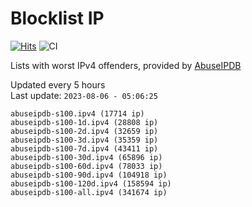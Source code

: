# Blocklist IP

[![Hits](https://hits.seeyoufarm.com/api/count/incr/badge.svg?url=https%3A%2F%2Fgithub.com%2Fborestad%2Fblocklist-ip%2F&count_bg=%2379C83D&title_bg=%23555555&icon=&icon_color=%23E7E7E7&title=hits&edge_flat=false)](https://hits.seeyoufarm.com)  ![CI](https://img.shields.io/github/workflow/status/borestad/blocklist-ip/CI?style=flat-square)

Lists with worst IPv4 offenders, provided by [AbuseIPDB](https://www.abuseipdb.com/)

<!-- FOOTER-PLACEHOLDER -->
Updated every 5 hours<br>
Last update: `2023-08-06 - 05:06:25`
```
abuseipdb-s100.ipv4 (17714 ip)
abuseipdb-s100-1d.ipv4 (28808 ip)
abuseipdb-s100-2d.ipv4 (32659 ip)
abuseipdb-s100-3d.ipv4 (35359 ip)
abuseipdb-s100-7d.ipv4 (43411 ip)
abuseipdb-s100-30d.ipv4 (65896 ip)
abuseipdb-s100-60d.ipv4 (78033 ip)
abuseipdb-s100-90d.ipv4 (104918 ip)
abuseipdb-s100-120d.ipv4 (158594 ip)
abuseipdb-s100-all.ipv4 (341674 ip)
```
